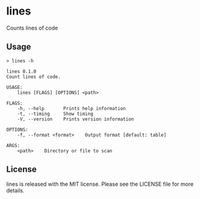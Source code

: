 # lines
Counts lines of code

## Usage

`> lines -h`

```
lines 0.1.0
Count lines of code.

USAGE:
    lines [FLAGS] [OPTIONS] <path>

FLAGS:
    -h, --help       Prints help information
    -t, --timing     Show timing
    -V, --version    Prints version information

OPTIONS:
    -f, --format <format>    Output format [default: table]

ARGS:
    <path>    Directory or file to scan
```

## License

lines is released with the MIT license.
Please see the LICENSE file for more details.

